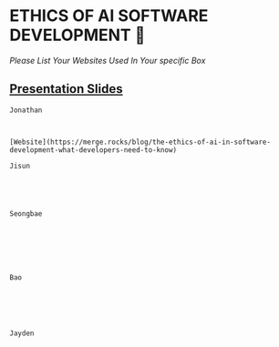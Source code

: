 # ETHICS OF AI SOFTWARE DEVELOPMENT 🤖

*Please List Your Websites Used In Your specific Box*

## [Presentation Slides](https://www.canva.com/design/DAG1OYSiW_8/1G678ajTtSp8qZPwlu4zDg/edit?utm_content=DAG1OYSiW_8&utm_campaign=designshare&utm_medium=link2&utm_source=sharebutton) 

```
Jonathan



[Website](https://merge.rocks/blog/the-ethics-of-ai-in-software-development-what-developers-need-to-know)

```

```
Jisun





```

```
Seongbae







```


```
Bao






```


```
Jayden






```

